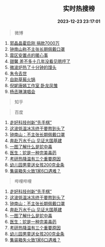 <div align="center"><h2>实时热搜榜</h2><h4>2023-12-23 23:17:01</h4></div>

> 微博  

1. [郭晶晶霍启刚 捐款7000万](https://s.weibo.com/weibo?q=%E9%83%AD%E6%99%B6%E6%99%B6%E9%9C%8D%E5%90%AF%E5%88%9A%20%E6%8D%90%E6%AC%BE7000%E4%B8%87&t=31&band_rank=1&Refer=top)<br />
2. [钟南山称不主张长期佩戴口罩](https://s.weibo.com/weibo?q=%23%E9%92%9F%E5%8D%97%E5%B1%B1%E7%A7%B0%E4%B8%8D%E4%B8%BB%E5%BC%A0%E9%95%BF%E6%9C%9F%E4%BD%A9%E6%88%B4%E5%8F%A3%E7%BD%A9%23&t=31&band_rank=2&Refer=top)<br />
3. [震区安置点的暖心事](https://s.weibo.com/weibo?q=%23%E9%9C%87%E5%8C%BA%E5%AE%89%E7%BD%AE%E7%82%B9%E7%9A%84%E6%9A%96%E5%BF%83%E4%BA%8B%23&t=31&band_rank=3&Refer=top)<br />
4. [甜馨 差不多十几年没看见嗯哼了](https://s.weibo.com/weibo?q=%E7%94%9C%E9%A6%A8%20%E5%B7%AE%E4%B8%8D%E5%A4%9A%E5%8D%81%E5%87%A0%E5%B9%B4%E6%B2%A1%E7%9C%8B%E8%A7%81%E5%97%AF%E5%93%BC%E4%BA%86&t=31&band_rank=4&Refer=top)<br />
5. [微波炉热了十分钟的馒头](https://s.weibo.com/weibo?q=%E5%BE%AE%E6%B3%A2%E7%82%89%E7%83%AD%E4%BA%86%E5%8D%81%E5%88%86%E9%92%9F%E7%9A%84%E9%A6%92%E5%A4%B4&t=31&band_rank=5&Refer=top)<br />
6. [朱令去世](https://s.weibo.com/weibo?q=%23%E6%9C%B1%E4%BB%A4%E5%8E%BB%E4%B8%96%23&t=31&band_rank=6&Refer=top)<br />
7. [自助草莓火锅](https://s.weibo.com/weibo?q=%E8%87%AA%E5%8A%A9%E8%8D%89%E8%8E%93%E7%81%AB%E9%94%85&t=31&band_rank=7&Refer=top)<br />
8. [倪妮唐嫣工作室 卧龙凤雏](https://s.weibo.com/weibo?q=%E5%80%AA%E5%A6%AE%E5%94%90%E5%AB%A3%E5%B7%A5%E4%BD%9C%E5%AE%A4%20%E5%8D%A7%E9%BE%99%E5%87%A4%E9%9B%8F&t=31&band_rank=8&Refer=top)<br />
9. [杨丞琳演唱会](https://s.weibo.com/weibo?q=%E6%9D%A8%E4%B8%9E%E7%90%B3%E6%BC%94%E5%94%B1%E4%BC%9A&t=31&band_rank=9&Refer=top)<br />

> 知乎  


> 百度  

1. [走好科技创新“先手棋”](https://www.baidu.com/s?wd=%E8%B5%B0%E5%A5%BD%E7%A7%91%E6%8A%80%E5%88%9B%E6%96%B0%E2%80%9C%E5%85%88%E6%89%8B%E6%A3%8B%E2%80%9D&sa=fyb_news&rsv_dl=fyb_news)<br />
2. [这波低温冰冻终于要熬到头了](https://www.baidu.com/s?wd=%E8%BF%99%E6%B3%A2%E4%BD%8E%E6%B8%A9%E5%86%B0%E5%86%BB%E7%BB%88%E4%BA%8E%E8%A6%81%E7%86%AC%E5%88%B0%E5%A4%B4%E4%BA%86&sa=fyb_news&rsv_dl=fyb_news)<br />
3. [钟南山：不主张长期佩戴口罩](https://www.baidu.com/s?wd=%E9%92%9F%E5%8D%97%E5%B1%B1%EF%BC%9A%E4%B8%8D%E4%B8%BB%E5%BC%A0%E9%95%BF%E6%9C%9F%E4%BD%A9%E6%88%B4%E5%8F%A3%E7%BD%A9&sa=fyb_news&rsv_dl=fyb_news)<br />
4. [奔赴万水千山 见证大国基建](https://www.baidu.com/s?wd=%E5%A5%94%E8%B5%B4%E4%B8%87%E6%B0%B4%E5%8D%83%E5%B1%B1+%E8%A7%81%E8%AF%81%E5%A4%A7%E5%9B%BD%E5%9F%BA%E5%BB%BA&sa=fyb_news&rsv_dl=fyb_news)<br />
5. [一图了解什么是铊中毒](https://www.baidu.com/s?wd=%E4%B8%80%E5%9B%BE%E4%BA%86%E8%A7%A3%E4%BB%80%E4%B9%88%E6%98%AF%E9%93%8A%E4%B8%AD%E6%AF%92&sa=fyb_news&rsv_dl=fyb_news)<br />
6. [医生：铊是一种完美毒药](https://www.baidu.com/s?wd=%E5%8C%BB%E7%94%9F%EF%BC%9A%E9%93%8A%E6%98%AF%E4%B8%80%E7%A7%8D%E5%AE%8C%E7%BE%8E%E6%AF%92%E8%8D%AF&sa=fyb_news&rsv_dl=fyb_news)<br />
7. [考研热降温有三个重要原因](https://www.baidu.com/s?wd=%E8%80%83%E7%A0%94%E7%83%AD%E9%99%8D%E6%B8%A9%E6%9C%89%E4%B8%89%E4%B8%AA%E9%87%8D%E8%A6%81%E5%8E%9F%E5%9B%A0&sa=fyb_news&rsv_dl=fyb_news)<br />
8. [幼儿园男童送女孩200克金条](https://www.baidu.com/s?wd=%E5%B9%BC%E5%84%BF%E5%9B%AD%E7%94%B7%E7%AB%A5%E9%80%81%E5%A5%B3%E5%AD%A9200%E5%85%8B%E9%87%91%E6%9D%A1&sa=fyb_news&rsv_dl=fyb_news)<br />
9. [集装箱失火致1家6口遇难？](https://www.baidu.com/s?wd=%E9%9B%86%E8%A3%85%E7%AE%B1%E5%A4%B1%E7%81%AB%E8%87%B41%E5%AE%B66%E5%8F%A3%E9%81%87%E9%9A%BE%EF%BC%9F&sa=fyb_news&rsv_dl=fyb_news)<br />

> 哔哩哔哩  

1. [走好科技创新“先手棋”](https://www.baidu.com/s?wd=%E8%B5%B0%E5%A5%BD%E7%A7%91%E6%8A%80%E5%88%9B%E6%96%B0%E2%80%9C%E5%85%88%E6%89%8B%E6%A3%8B%E2%80%9D&sa=fyb_news&rsv_dl=fyb_news)<br />
2. [这波低温冰冻终于要熬到头了](https://www.baidu.com/s?wd=%E8%BF%99%E6%B3%A2%E4%BD%8E%E6%B8%A9%E5%86%B0%E5%86%BB%E7%BB%88%E4%BA%8E%E8%A6%81%E7%86%AC%E5%88%B0%E5%A4%B4%E4%BA%86&sa=fyb_news&rsv_dl=fyb_news)<br />
3. [钟南山：不主张长期佩戴口罩](https://www.baidu.com/s?wd=%E9%92%9F%E5%8D%97%E5%B1%B1%EF%BC%9A%E4%B8%8D%E4%B8%BB%E5%BC%A0%E9%95%BF%E6%9C%9F%E4%BD%A9%E6%88%B4%E5%8F%A3%E7%BD%A9&sa=fyb_news&rsv_dl=fyb_news)<br />
4. [奔赴万水千山 见证大国基建](https://www.baidu.com/s?wd=%E5%A5%94%E8%B5%B4%E4%B8%87%E6%B0%B4%E5%8D%83%E5%B1%B1+%E8%A7%81%E8%AF%81%E5%A4%A7%E5%9B%BD%E5%9F%BA%E5%BB%BA&sa=fyb_news&rsv_dl=fyb_news)<br />
5. [一图了解什么是铊中毒](https://www.baidu.com/s?wd=%E4%B8%80%E5%9B%BE%E4%BA%86%E8%A7%A3%E4%BB%80%E4%B9%88%E6%98%AF%E9%93%8A%E4%B8%AD%E6%AF%92&sa=fyb_news&rsv_dl=fyb_news)<br />
6. [医生：铊是一种完美毒药](https://www.baidu.com/s?wd=%E5%8C%BB%E7%94%9F%EF%BC%9A%E9%93%8A%E6%98%AF%E4%B8%80%E7%A7%8D%E5%AE%8C%E7%BE%8E%E6%AF%92%E8%8D%AF&sa=fyb_news&rsv_dl=fyb_news)<br />
7. [考研热降温有三个重要原因](https://www.baidu.com/s?wd=%E8%80%83%E7%A0%94%E7%83%AD%E9%99%8D%E6%B8%A9%E6%9C%89%E4%B8%89%E4%B8%AA%E9%87%8D%E8%A6%81%E5%8E%9F%E5%9B%A0&sa=fyb_news&rsv_dl=fyb_news)<br />
8. [幼儿园男童送女孩200克金条](https://www.baidu.com/s?wd=%E5%B9%BC%E5%84%BF%E5%9B%AD%E7%94%B7%E7%AB%A5%E9%80%81%E5%A5%B3%E5%AD%A9200%E5%85%8B%E9%87%91%E6%9D%A1&sa=fyb_news&rsv_dl=fyb_news)<br />
9. [集装箱失火致1家6口遇难？](https://www.baidu.com/s?wd=%E9%9B%86%E8%A3%85%E7%AE%B1%E5%A4%B1%E7%81%AB%E8%87%B41%E5%AE%B66%E5%8F%A3%E9%81%87%E9%9A%BE%EF%BC%9F&sa=fyb_news&rsv_dl=fyb_news)<br />
